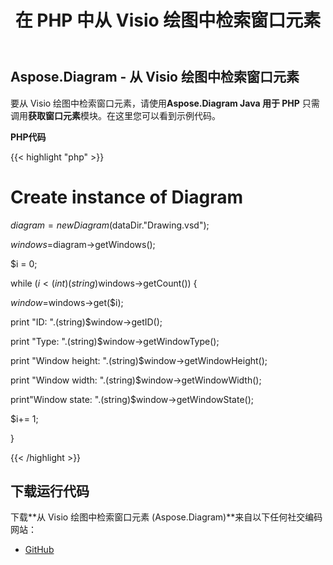 ﻿---
title: 在 PHP 中从 Visio 绘图中检索窗口元素
type: docs
weight: 30
url: /zh/java/retrieve-window-elements-from-the-visio-drawing-in-php/
---
## **Aspose.Diagram - 从 Visio 绘图中检索窗口元素**
要从 Visio 绘图中检索窗口元素，请使用**Aspose.Diagram Java 用于 PHP** 只需调用**获取窗口元素**模块。在这里您可以看到示例代码。

**PHP代码**

{{< highlight "php" >}}

 # Create instance of Diagram

$diagram = new Diagram($dataDir."Drawing.vsd");

$windows=$diagram->getWindows();

$i = 0;

while ($i<(int)(string)$windows->getCount()) {

$window=$windows->get($i);

print "ID: ".(string)$window->getID();

print "Type: ".(string)$window->getWindowType();

print "Window height: ".(string)$window->getWindowHeight();

print "Window width: ".(string)$window->getWindowWidth();

print"Window state: ".(string)$window->getWindowState();

$i+= 1;

}

{{< /highlight >}}
## **下载运行代码**
下载**从 Visio 绘图中检索窗口元素 (Aspose.Diagram)**来自以下任何社交编码网站：

- [GitHub](https://github.com/asposediagram/Aspose.Diagram-for-Java/blob/master/Plugins/Aspose_Diagram_Java_for_PHP/src/aspose/diagram/WorkingwithWindowElements/GetWindowElements.php)
